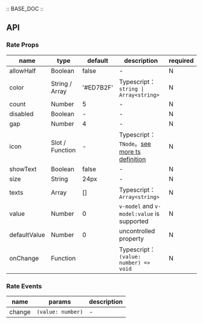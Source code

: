 :: BASE_DOC ::

## API
### Rate Props

name | type | default | description | required
-- | -- | -- | -- | --
allowHalf | Boolean | false | \- | N
color | String / Array | '#ED7B2F' | Typescript：`string \| Array<string>` | N
count | Number | 5 | \- | N
disabled | Boolean | - | \- | N
gap | Number | 4 | \- | N
icon | Slot / Function | - | Typescript：`TNode`。[see more ts definition](https://github.com/Tencent/tdesign-vue-next/blob/develop/src/common.ts) | N
showText | Boolean | false | \- | N
size | String | 24px | \- | N
texts | Array | [] | Typescript：`Array<string>` | N
value | Number | 0 | `v-model` and `v-model:value` is supported | N
defaultValue | Number | 0 | uncontrolled property | N
onChange | Function |  | Typescript：`(value: number) => void`<br/> | N

### Rate Events

name | params | description
-- | -- | --
change | `(value: number)` | \-
